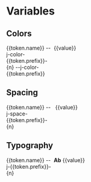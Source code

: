 # Variables

<div v-html="variableHighligthed"></div>

## Colors

<div class="grid" v-for="token in variables.Colors">
  <div>
    <j-text size="500" nomargin color="black" weight="500">{{token.name}}</j-text>
    <j-text v-if="token.values" variant="body">--j-color-{{token.prefix}}-{n}</j-text>
    <j-text v-else variant="body">--j-color-{{token.prefix}}</j-text>
  </div>
  <div class="flex">
    <div v-if="token.values" v-for="value in token.values">
        <div class="color" :style="`background-color: var(--j-color-${token.prefix}-${value})`" ></div>
         <j-text nomargin size="300" color="ui-500">{{value}}</j-text>
    </div>
    <div v-else class="color" :style="`background-color: var(--j-color-${token.prefix})`"></div>
  </div>
</div>

## Spacing

<div class="grid" v-for="token in variables.Spacing">
  <div>
    <j-text size="500" nomargin color="black" weight="500">{{token.name}}</j-text>
    <j-text variant="body">--j-space-{{token.prefix}}-{n}</j-text>
  </div>
  <div class="flex">
    <div v-for="value in token.values">
        <div class="spacing" :style="`padding: var(--j-space-${value})`"></div>
         <j-text nomargin size="300" color="ui-500">{{value}}</j-text>
    </div>
  </div>
</div>

## Typography

<div class="grid" v-for="token in variables.Typography">
  <div>
    <j-text size="500" nomargin color="black" weight="500">{{token.name}}</j-text>
    <j-text variant="body">--j-{{token.prefix}}-{n}</j-text>
  </div>
  <div class="flex">
    <div v-for="value in token.values">
        <div class="font" :style="`font-size: var(--j-font-size-${value})`">Ab</div>
        <j-text nomargin size="300" color="ui-500">{{value}}</j-text>
    </div>
  </div>
</div>

<script setup>
 import {ref, onMounted} from 'vue'
import variables from './variables'
import vars from '../../../lib/variables.css?raw'
import * as shiki from 'shiki';
import theme from 'shiki/themes/nord.json'

const variableHighligthed = ref("");



shiki.getHighlighter({
      theme: theme
    })
    .then(highlighter => {
        console.log(highlighter)
      const code = highlighter.codeToHtml(`console.log('shiki');`, { lang: 'js' })
      variableHighligthed.value = code
    }).catch(e => console.log(e))

</script>

<style scoped>

.grid {
 display: grid;
 margin-bottom: var(--j-space-500);
 grid-template-columns: 1fr 3fr;
}

.flex {
 display: flex;
 flex-direction: row;
 gap: var(--j-space-200);
}

.color {
 border-radius: var(--j-border-radius);
 width: var(--j-size-md);
 height: var(--j-size-md);
}

.spacing {
 display: inline-block;
  background-color: var(--j-color-primary-500);
}

.font {
  display: inline-block;
  font-weight: 700;
}

</style>
